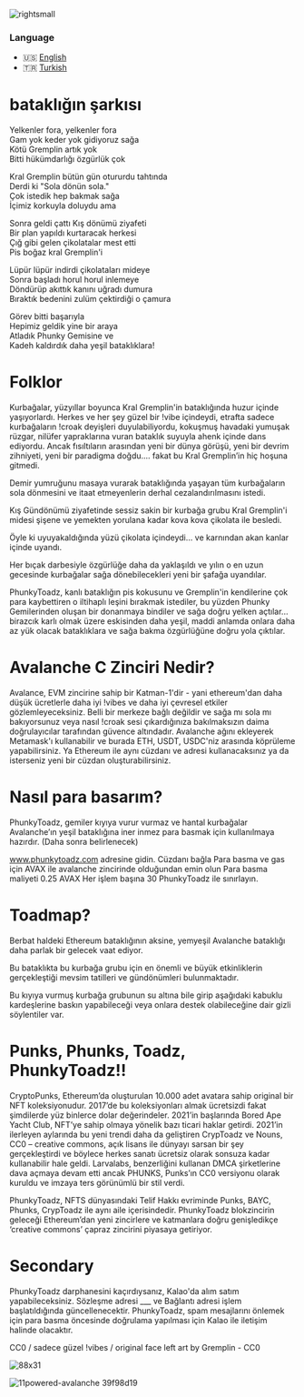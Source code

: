 ![rightsmall](https://user-images.githubusercontent.com/96514988/147126941-e63c06db-7c28-4acc-8d3b-2ba25e2bd2e9.png)

### Language

* 🇺🇸 [English](https://github.com/phunkytoadz/phunkytoadz/blob/main/README.md)
* 🇹🇷 [Turkish](https://github.com/phunkytoadz/phunkytoadz/blob/main/TURKISH.md)

# bataklığın şarkısı

Yelkenler fora, yelkenler fora  
Gam yok keder yok gidiyoruz sağa  
Kötü Gremplin artık yok  
Bitti hükümdarlığı özgürlük çok  

Kral Gremplin bütün gün otururdu tahtında  
Derdi ki "Sola dönün sola."  
Çok istedik hep bakmak sağa  
İçimiz korkuyla doluydu ama  

Sonra geldi çattı Kış dönümü ziyafeti  
Bir plan yapıldı kurtaracak herkesi  
Çığ gibi gelen çikolatalar mest etti  
Pis boğaz kral Gremplin'i  

Lüpür lüpür indirdi çikolataları mideye  
Sonra başladı horul horul inlemeye  
Döndürüp akıttık kanını uğradı dumura  
Bıraktık bedenini zulüm çektirdiği o çamura  

Görev bitti başarıyla  
Hepimiz geldik yine bir araya  
Atladık Phunky Gemisine ve  
Kadeh kaldırdık daha yeşil bataklıklara!  


# Folklor

Kurbağalar, yüzyıllar boyunca Kral Gremplin'in bataklığında huzur içinde yaşıyorlardı. Herkes ve her şey güzel bir !vibe içindeydi, etrafta sadece kurbağaların !croak deyişleri duyulabiliyordu, kokuşmuş havadaki yumuşak rüzgar, nilüfer yapraklarına vuran bataklık suyuyla ahenk içinde dans ediyordu. Ancak fısıltıların arasından yeni bir dünya görüşü, yeni bir devrim zihniyeti, yeni bir paradigma doğdu.... fakat bu Kral Gremplin’in hiç hoşuna gitmedi. 

Demir yumruğunu masaya vurarak bataklığında yaşayan tüm kurbağaların sola dönmesini ve itaat etmeyenlerin derhal cezalandırılmasını istedi.

Kış Gündönümü ziyafetinde sessiz sakin bir kurbağa grubu Kral Gremplin'i midesi şişene ve yemekten yorulana kadar kova kova çikolata ile besledi. 

Öyle ki uyuyakaldığında yüzü çikolata içindeydi... ve karnından akan kanlar içinde uyandı. 

Her bıçak darbesiyle özgürlüğe daha da yaklaşıldı ve yılın o en uzun gecesinde kurbağalar sağa dönebilecekleri yeni bir şafağa uyandılar.

PhunkyToadz, kanlı bataklığın pis kokusunu ve Gremplin'in kendilerine çok para kaybettiren o iltihaplı leşini bırakmak istediler, bu yüzden Phunky Gemilerinden oluşan bir donanmaya bindiler ve sağa doğru yelken açtılar... birazcık karlı olmak üzere eskisinden daha yeşil, maddi anlamda onlara daha az yük olacak bataklıklara ve sağa bakma özgürlüğüne doğru yola çıktılar.

# Avalanche C Zinciri Nedir?

Avalance, EVM zincirine sahip bir Katman-1'dir - yani ethereum'dan daha düşük ücretlerle daha iyi !vibes ve daha iyi çevresel etkiler gözlemleyeceksiniz. Belli bir merkeze bağlı değildir ve sağa mı sola mı bakıyorsunuz veya nasıl !croak sesi çıkardığınıza bakılmaksızın daima doğrulayıcılar tarafından güvence altındadır. Avalanche ağını ekleyerek Metamask'ı kullanabilir ve burada ETH, USDT, USDC'niz arasında köprüleme yapabilirsiniz. Ya Ethereum ile aynı cüzdanı ve adresi kullanacaksınız ya da isterseniz yeni bir cüzdan oluşturabilirsiniz. 

# Nasıl para basarım?

PhunkyToadz, gemiler kıyıya vurur vurmaz ve hantal kurbağalar Avalanche’ın yeşil bataklığına iner inmez para basmak için kullanılmaya hazırdır. (Daha sonra belirlenecek)

www.phunkytoadz.com adresine gidin. 
Cüzdanı bağla
Para basma ve gas için AVAX ile avalanche zincirinde olduğundan emin olun
Para basma maliyeti 0.25 AVAX
Her işlem başına 30 PhunkyToadz ile sınırlayın.

# Toadmap?

Berbat haldeki Ethereum bataklığının aksine, yemyeşil Avalanche bataklığı daha parlak bir gelecek vaat ediyor.

Bu bataklıkta bu kurbağa grubu için en önemli ve büyük etkinliklerin gerçekleştiği mevsim tatilleri ve gündönümleri bulunmaktadır. 

Bu kıyıya vurmuş kurbağa grubunun su altına bile girip aşağıdaki kabuklu kardeşlerine baskın yapabileceği veya onlara destek olabileceğine dair gizli söylentiler var.

# Punks, Phunks, Toadz, PhunkyToadz!!

CryptoPunks, Ethereum’da oluşturulan 10.000 adet avatara sahip original bir NFT koleksiyonudur. 2017’de bu koleksiyonları almak ücretsizdi fakat şimdilerde yüz binlerce dolar değerindeler. 2021’in başlarında Bored Ape Yacht Club, NFT’ye sahip olmaya yönelik bazı ticari haklar getirdi. 2021’in ilerleyen aylarında bu yeni trendi daha da geliştiren CrypToadz ve Nouns, CC0 – creative commons, açık lisans ile dünyayı sarsan bir şey gerçekleştirdi ve böylece herkes sanatı ücretsiz olarak sonsuza kadar kullanabilir hale geldi. Larvalabs, benzerliğini kullanan DMCA şirketlerine dava açmaya devam etti ancak PHUNKS, Punks’ın CC0 versiyonu olarak kuruldu ve imzaya ters görünümlü bir stil verdi.

PhunkyToadz, NFTS dünyasındaki Telif Hakkı evriminde Punks, BAYC, Phunks, CrypToadz ile aynı aile içerisindedir. PhunkyToadz blokzincirin geleceği Ethereum’dan yeni zincirlere ve katmanlara doğru genişledikçe ‘creative commons’ çapraz zincirini piyasaya getiriyor.


# Secondary

PhunkyToadz darphanesini kaçırdıysanız, Kalao'da alım satım yapabileceksiniz. Sözleşme adresi ___ ve Bağlantı adresi işlem başlatıldığında güncellenecektir. PhunkyToadz, spam mesajlarını önlemek için para basma öncesinde doğrulama yapılması için Kalao ile iletişim halinde olacaktır. 


CC0 / sadece güzel !vibes / original face left art by Gremplin - CC0


![88x31](https://user-images.githubusercontent.com/96514988/147050178-6059d9e0-daa4-4243-b35f-43b7d924510a.png)

![11powered-avalanche 39f98d19](https://user-images.githubusercontent.com/96514988/147050193-bd9179a9-65e1-4ceb-ba47-00926df33d92.png)
